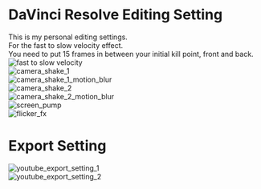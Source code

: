 # DaVinci Resolve Editing Setting

This is my personal editing settings.
<br>
For the fast to slow velocity effect.<br>
You need to put 15 frames in between your initial kill point, front and back.
![fast to slow velocity](/../../../../rabbitfishy/davinci-edit-setting/blob/main/fast%20to%20slow%20velocity%20effect.PNG)<br>
![camera_shake_1](/../../../../rabbitfishy/davinci-edit-setting/blob/main/camera_shake_1.PNG)<br>
![camera_shake_1_motion_blur](/../../../../rabbitfishy/davinci-edit-setting/blob/main/camera_shake_1_motion_blur.PNG)<br>
![camera_shake_2](/../../../../rabbitfishy/davinci-edit-setting/blob/main/camera_shake_2.PNG)<br>
![camera_shake_2_motion_blur](/../../../../rabbitfishy/davinci-edit-setting/blob/main/camera_shake_2_motion_blur.PNG)<br>
![screen_pump](/../../../../rabbitfishy/davinci-edit-setting/blob/main/screen_pump.PNG)<br>
![flicker_fx](/../../../../rabbitfishy/davinci-edit-setting/blob/main/flicker_fx.PNG)<br>

# Export Setting
![youtube_export_setting_1](/../../../../rabbitfishy/davinci-edit-setting/blob/main/youtube_export_setting_1.PNG)<br>
![youtube_export_setting_2](/../../../../rabbitfishy/davinci-edit-setting/blob/main/youtube_export_setting_2.PNG)
